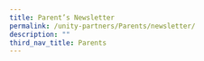 ```yaml
---
title: Parent’s Newsletter
permalink: /unity-partners/Parents/newsletter/
description: ""
third_nav_title: Parents
---
```

